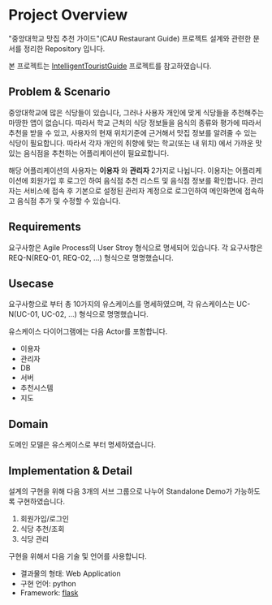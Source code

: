 # Project Overview
"중앙대학교 맛집 추천 가이드"(CAU Restaurant Guide) 프로젝트 설계와 관련한 문서를 정리한 Repository 입니다. 

본 프로젝트는 [IntelligentTouristGuide](https://nevonprojects.com/intelligent-tourist-guide) 프로젝트를 참고하였습니다.

## Problem & Scenario
 중앙대학교에 많은 식당들이 있습니다, 그러나 사용자 개인에 맞게 식당들을 추천해주는 마땅한 앱이 없습니다. 따라서 학교 근처의 식당 정보들을 음식의 종류와 평가에 따라서 추천을 받을 수 있고, 사용자의 현재 위치기준에 근거해서 맛집 정보를 알려줄 수 있는 식당이 필요합니다. 따라서 각자 개인의 취향에 맞는 학교(또는 내 위치) 에서 가까운 맛있는 음식점을 추천하는 어플리케이션이 필요로합니다.

 해당 어플리케이션의 사용자는 **이용자** 와 **관리자** 2가지로 나뉩니다. 이용자는 어플리케이션에 회원가입 후 로그인 하여 음식점 추천 리스트 및 음식점 정보를 확인합니다. 관리자는 서비스에 접속 후 기본으로 설정된 관리자 계정으로 로그인하여 메인화면에 접속하고 음식점 추가 및 수정할 수 있습니다.

## Requirements
 요구사항은 Agile Process의 User Stroy 형식으로 명세되어 있습니다. 각 요구사항은 REQ-N(REQ-01, REQ-02, ...) 형식으로 명명했습니다.

## Usecase
 요구사항으로 부터 총 10가지의 유스케이스를 명세하였으며, 각 유스케이스는 UC-N(UC-01, UC-02, ...) 형식으로 명명했습니다.

 유스케이스 다이어그램에는 다음 Actor를 포함합니다.
 - 이용자
 - 관리자
 - DB 
 - 서버
 - 추천시스템
 - 지도

## Domain
 도메인 모델은 유스케이스로 부터 명세하였습니다. 

## Implementation & Detail
 설계의 구현을 위해 다음 3개의 서브 그룹으로 나누어 Standalone Demo가 가능하도록 구현하였습니다. 

 1. 회원가입/로그인
 2. 식당 추천/조회
 3. 식당 관리

 구현을 위해서 다음 기술 및 언어를 사용합니다.
 - 결과물의 형태: Web Application
 - 구현 언어: python
 - Framework: [flask](https://flask.palletsprojects.com/en/2.0.x/)
